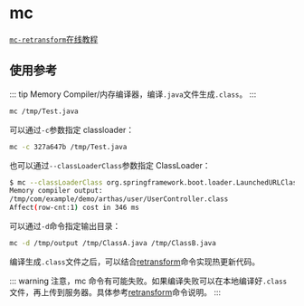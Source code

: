 # mc

[`mc-retransform`在线教程](https://arthas.aliyun.com/3.x/doc/arthas-tutorials?language=cn&id=command-mc-retransform)

## 使用参考

::: tip
Memory Compiler/内存编译器，编译`.java`文件生成`.class`。
:::

```bash
mc /tmp/Test.java
```

可以通过`-c`参数指定 classloader：

```bash
mc -c 327a647b /tmp/Test.java
```

也可以通过`--classLoaderClass`参数指定 ClassLoader：

```bash
$ mc --classLoaderClass org.springframework.boot.loader.LaunchedURLClassLoader /tmp/UserController.java -d /tmp
Memory compiler output:
/tmp/com/example/demo/arthas/user/UserController.class
Affect(row-cnt:1) cost in 346 ms
```

可以通过`-d`命令指定输出目录：

```bash
mc -d /tmp/output /tmp/ClassA.java /tmp/ClassB.java
```

编译生成`.class`文件之后，可以结合[retransform](retransform.md)命令实现热更新代码。

::: warning
注意，mc 命令有可能失败。如果编译失败可以在本地编译好`.class`文件，再上传到服务器。具体参考[retransform](retransform.md)命令说明。
:::
